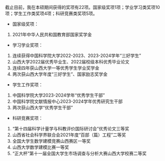 截止目前，我在本硕期间获得的奖项有22项。国家级奖项1项；学业学习类奖项10项；学生工作类奖项4项；科研竞赛类奖项5项。
- 国家级奖项：
1. 2021年中华人民共和国教育部国家奖学金
- 学习学业奖项：
1. 连续获得中国科学院大学2022-2023、2023-2024学年“三好学生”
1. 山西大学2022届优秀毕业生、2022届校级本科优秀毕业论文
1. 连续四年获山西大学一等优秀学生学业奖学金
1. 两次获山西大学年度“三好学生”、国家励志奖学金
- 学生工作奖项：
1. 中国科学院大学2023-2024学年“优秀学生干部”
1. 中国科学院文献情报中心2023-2024学年优秀研究生干部
1. 两次获山西大学“优秀学生干部”
- 科研竞赛奖项：
1. “第十四届科学计量学与科教评价国际研讨会”优秀论文三等奖
1. 山西省社会科学界联合会2021年度“百部（篇）工程”二等奖
1. 全国大学生数学建模竞赛山西赛区一等奖
1. 山西大学数学建模比赛一等奖
1. “正大杯”第十一届全国大学生市场调查与分析大赛山西大学校赛二等奖
